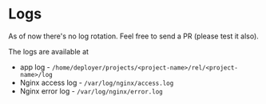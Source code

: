 # Logs

As of now there's no log rotation. Feel free to send a PR (please test it also).

The logs are available at

* app log - `/home/deployer/projects/<project-name>/rel/<project-name>/log`
* Nginx access log - `/var/log/nginx/access.log`
* Nginx error log - `/var/log/nginx/error.log`
